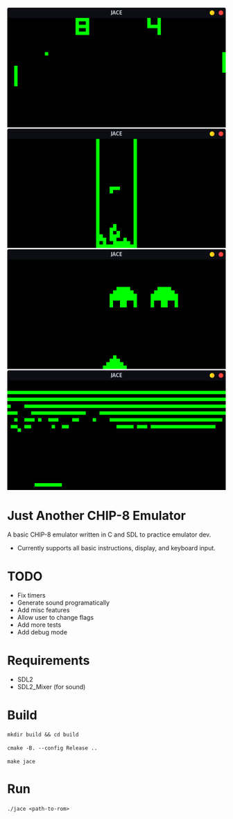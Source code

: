 ![JACE Pong](/screenshots/jace_pong.png?raw=true)
![JACE Tetris](/screenshots/jace_tetris.png?raw=true)
![JACE Invaders](/screenshots/jace_invaders.png?raw=true)
![JACE Breakout](/screenshots/jace_breakout.png?raw=true)

Just Another CHIP-8 Emulator
============================
A basic CHIP-8 emulator written in C and SDL to practice emulator dev.

* Currently supports all basic instructions, display, and keyboard input.

TODO
=====
* Fix timers
* Generate sound programatically
* Add misc features
* Allow user to change flags
* Add more tests
* Add debug mode

Requirements
============
* SDL2
* SDL2_Mixer (for sound)

Build
=====
`mkdir build && cd build`

`cmake -B. --config Release ..`

`make jace`

Run
===
`./jace <path-to-rom>`
